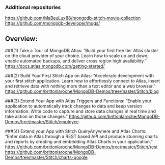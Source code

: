 ### Additional repositories

https://github.com/MaBeuLux88/mongodb-stitch-movie-collection   
https://github.com/mongodb-developer/mugs/


## Overview:
###(1) Take a Tour of MongoDB Atlas:  “Build your first free tier Atlas cluster on the cloud provider of your choice.  Learn how to scale up and down, enable automated backups, and deliver cross region high availability.”
https://docs.atlas.mongodb.com/getting-started/

###(2) Build Your First Stitch App on Atlas: “Accelerate development with your first stitch application. Learn how to effortlessly connect to Atlas,  insert and retrieve data with nothing more than a text editor and a web browser.”
https://github.com/brittonlaroche/MongoDB-Demos/tree/master/Stitch/blog

###(3) Extend Your App with Atlas Triggers and Functions: “Enable your application to automatically track changes to data and keep version information. Write code to capture and store  data changes in real time and take action on those changes.”
https://github.com/brittonlaroche/MongoDB-Demos/tree/master/Stitch/employee

###(4) Extend your App with Stitch QueryAnywhere and Atlas Charts: “Enter data in Atlas through a REST based API and produce stunning charts and reports by creating and embedding Atlas Charts in your application.”
https://github.com/brittonlaroche/MongoDB-Demos/tree/master/Stitch/rest
https://github.com/brittonlaroche/MongoDB-Demos/tree/master/Stitch/charts-google
